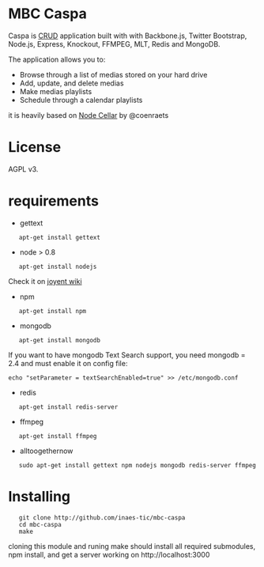 # MBC Caspa #

Caspa is [CRUD](http://en.wikipedia.org/wiki/Create,_read,_update_and_delete)
application built with with Backbone.js, Twitter Bootstrap, Node.js,
Express, Knockout, FFMPEG, MLT, Redis and MongoDB.

The application allows you to:

* Browse through a list of medias stored on your hard drive
* Add, update, and delete medias
* Make medias playlists
* Schedule through a calendar playlists

it is heavily based on [Node Cellar](http://nodecellar.coenraets.org) by @coenraets

# License #

AGPL v3.

# requirements #

+ gettext

```shell
   apt-get install gettext
```

+ node > 0.8

```shell
   apt-get install nodejs
```

Check it on [joyent wiki](https://github.com/joyent/node/wiki/Installing-Node.js-via-package-manager)

+ npm

```shell
   apt-get install npm
```

+ mongodb

```shell
   apt-get install mongodb
```

If you want to have mongodb Text Search support, you need mongodb = 2.4 and
must enable it on config file:

```
echo "setParameter = textSearchEnabled=true" >> /etc/mongodb.conf
```

+ redis

```shell
   apt-get install redis-server
```

+ ffmpeg
```shell
   apt-get install ffmpeg
```

+ alltoogethernow

```shell
   sudo apt-get install gettext npm nodejs mongodb redis-server ffmpeg
```

# Installing #

```shell
   git clone http://github.com/inaes-tic/mbc-caspa
   cd mbc-caspa
   make
```
cloning this module and runing make should install all required submodules,
npm install, and get a server working on http://localhost:3000


